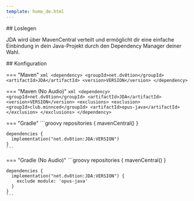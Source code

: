 ```yaml
---
template: home_de.html
---
```


<!-- Placeholder to make the page render -->

<div class="mdx-grid-container" markdown>
<div class="mdx-grid-wrapper mdx-grid-size" markdown>
<div class="mdx-grid-child" markdown>
## Loslegen

JDA wird über MavenCentral verteilt und ermöglicht dir eine einfache Einbindung in dein Java-Projekt durch den Dependency Manager deiner Wahl.
</div>
<div class="mdx-grid-child" markdown>
## Konfiguration

=== "Maven"
    ```xml
    <dependency>
      <groupId>net.dv8tion</groupId>
      <artifactId>JDA</artifactId>
      <version>VERSION</version>
    </dependency>
    ```

=== "Maven (No Audio)"
    ```xml
    <dependency>
      <groupId>net.dv8tion</groupId>
      <artifactId>JDA</artifactId>
      <version>VERSION</version>
      <exclusions>
        <exclusion>
          <groupId>club.minnced</groupId>
          <artifactId>opus-java</artifactId>
        </exclusion>
      </exclusions>
    </dependency>
    ```

=== "Gradle"
    ```groovy
    repositories {
      mavenCentral()
    }
    
    dependencies {
      implementation("net.dv8tion:JDA:VERSION")
    }
    ```

=== "Gradle (No Audio)"
    ```groovy
    repositories {
      mavenCentral()
    }
    
    dependencies {
      implementation("net.dv8tion:JDA:VERSION") {
        exclude module: 'opus-java'
      }
    }
    ```

</div>
</div>
</div>
